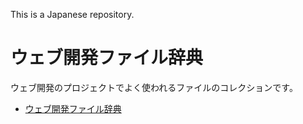 This is a Japanese repository.

# ウェブ開発ファイル辞典

ウェブ開発のプロジェクトでよく使われるファイルのコレクションです。

- [ウェブ開発ファイル辞典](https://gh640.github.io/files-in-web-projects/)
